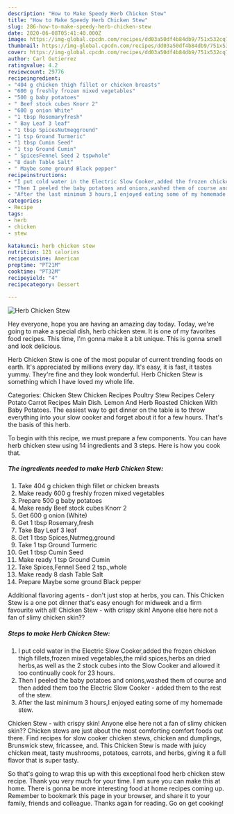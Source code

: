 ```yaml
---
description: "How to Make Speedy Herb Chicken Stew"
title: "How to Make Speedy Herb Chicken Stew"
slug: 286-how-to-make-speedy-herb-chicken-stew
date: 2020-06-08T05:41:40.000Z
image: https://img-global.cpcdn.com/recipes/dd03a50df4b84db9/751x532cq70/herb-chicken-stew-recipe-main-photo.jpg
thumbnail: https://img-global.cpcdn.com/recipes/dd03a50df4b84db9/751x532cq70/herb-chicken-stew-recipe-main-photo.jpg
cover: https://img-global.cpcdn.com/recipes/dd03a50df4b84db9/751x532cq70/herb-chicken-stew-recipe-main-photo.jpg
author: Carl Gutierrez
ratingvalue: 4.2
reviewcount: 29776
recipeingredient:
- "404 g chicken thigh fillet or chicken breasts"
- "600 g freshly frozen mixed vegetables"
- "500 g baby potatoes"
- " Beef stock cubes Knorr 2"
- "600 g onion White"
- "1 tbsp Rosemaryfresh"
- " Bay Leaf 3 leaf"
- "1 tbsp SpicesNutmegground"
- "1 tsp Ground Turmeric"
- "1 tbsp Cumin Seed"
- "1 tsp Ground Cumin"
- " SpicesFennel Seed 2 tspwhole"
- "8 dash Table Salt"
- " Maybe some ground Black pepper"
recipeinstructions:
- "I put cold water in the Electric Slow Cooker,added the frozen chicken thigh fillets,frozen mixed vegetables,the mild spices,herbs an dried herbs,as well as the 2 stock cubes into the Slow Cooker and allowed it too continually cook for 23 hours."
- "Then I peeled the baby potatoes and onions,washed them of course and then added them too the Electric Slow Cooker - added them to the rest of the stew."
- "After the last minimum 3 hours,I enjoyed eating some of my homemade stew."
categories:
- Recipe
tags:
- herb
- chicken
- stew

katakunci: herb chicken stew 
nutrition: 121 calories
recipecuisine: American
preptime: "PT21M"
cooktime: "PT32M"
recipeyield: "4"
recipecategory: Dessert

---
```



![Herb Chicken Stew](https://img-global.cpcdn.com/recipes/dd03a50df4b84db9/751x532cq70/herb-chicken-stew-recipe-main-photo.jpg)

Hey everyone, hope you are having an amazing day today. Today, we're going to make a special dish, herb chicken stew. It is one of my favorites food recipes. This time, I'm gonna make it a bit unique. This is gonna smell and look delicious.

Herb Chicken Stew is one of the most popular of current trending foods on earth. It's appreciated by millions every day. It's easy, it is fast, it tastes yummy. They're fine and they look wonderful. Herb Chicken Stew is something which I have loved my whole life.

Categories: Chicken Stew Chicken Recipes Poultry Stew Recipes Celery Potato Carrot Recipes Main Dish. Lemon And Herb Roasted Chicken With Baby Potatoes. The easiest way to get dinner on the table is to throw everything into your slow cooker and forget about it for a few hours. That&#39;s the basis of this herb.


To begin with this recipe, we must prepare a few components. You can have herb chicken stew using 14 ingredients and 3 steps. Here is how you cook that.

<!--inarticleads1-->

##### The ingredients needed to make Herb Chicken Stew:

1. Take 404 g chicken thigh fillet or chicken breasts
1. Make ready 600 g freshly frozen mixed vegetables
1. Prepare 500 g baby potatoes
1. Make ready  Beef stock cubes Knorr 2
1. Get 600 g onion (White)
1. Get 1 tbsp Rosemary,fresh
1. Take  Bay Leaf 3 leaf
1. Get 1 tbsp Spices,Nutmeg,ground
1. Take 1 tsp Ground Turmeric
1. Get 1 tbsp Cumin Seed
1. Make ready 1 tsp Ground Cumin
1. Take  Spices,Fennel Seed 2 tsp.,whole
1. Make ready 8 dash Table Salt
1. Prepare  Maybe some ground Black pepper


Additional flavoring agents - don&#39;t just stop at herbs, you can. This Chicken Stew is a one pot dinner that&#39;s easy enough for midweek and a firm favourite with all! Chicken Stew - with crispy skin! Anyone else here not a fan of slimy chicken skin?? 

<!--inarticleads2-->

##### Steps to make Herb Chicken Stew:

1. I put cold water in the Electric Slow Cooker,added the frozen chicken thigh fillets,frozen mixed vegetables,the mild spices,herbs an dried herbs,as well as the 2 stock cubes into the Slow Cooker and allowed it too continually cook for 23 hours.
1. Then I peeled the baby potatoes and onions,washed them of course and then added them too the Electric Slow Cooker - added them to the rest of the stew.
1. After the last minimum 3 hours,I enjoyed eating some of my homemade stew.


Chicken Stew - with crispy skin! Anyone else here not a fan of slimy chicken skin?? Chicken stews are just about the most comforting comfort foods out there. Find recipes for slow cooker chicken stews, chicken and dumplings, Brunswick stew, fricassee, and. This Chicken Stew is made with juicy chicken meat, tasty mushrooms, potatoes, carrots, and herbs, giving it a full flavor that is super tasty. 

So that's going to wrap this up with this exceptional food herb chicken stew recipe. Thank you very much for your time. I am sure you can make this at home. There is gonna be more interesting food at home recipes coming up. Remember to bookmark this page in your browser, and share it to your family, friends and colleague. Thanks again for reading. Go on get cooking!
